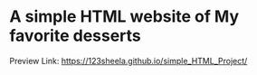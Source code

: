 # A simple HTML website of My favorite desserts

Preview Link:
https://123sheela.github.io/simple_HTML_Project/
